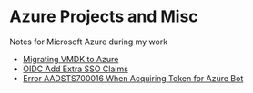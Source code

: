 # Azure Projects and Misc
Notes for Microsoft Azure during my work
- [Migrating VMDK to Azure](https://github.com/albert-projects/azure_projects/blob/master/Migrating_VMDK/MIGRATE-VMDK.md)
- [OIDC Add Extra SSO Claims](https://github.com/albert-projects/azure_projects/blob/master/OIDC_Add_Claims_SSO/OIDC-ADD-CLAIMS-SSO.md)
- [Error AADSTS700016 When Acquiring Token for Azure Bot](https://github.com/albert-projects/azure_projects/blob/master/Error_AADSTS700016/ERR-AADSTS700016.md)
